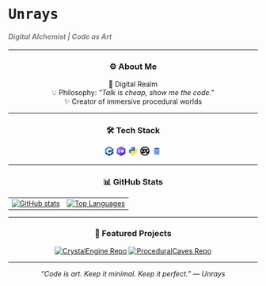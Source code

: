 <p align="center">
  <h1 style="font-family:monospace; font-weight:700;">Unrays</h1>
  <h4 style="color:gray; font-style:italic;">Digital Alchemist | Code as Art</h4>
</p>

---

<div align="center">

### ⚙️ About Me
📍 Digital Realm  
💡 Philosophy: *"Talk is cheap, show me the code."*  
✨ Creator of immersive procedural worlds  

</div>

---

<div align="center">

### 🛠 Tech Stack  
<code><img height="20" alt="C++" src="https://raw.githubusercontent.com/github/explore/main/topics/cpp/cpp.png"></code>
<code><img height="20" alt="C#" src="https://raw.githubusercontent.com/github/explore/main/topics/csharp/csharp.png"></code>
<code><img height="20" alt="Python" src="https://raw.githubusercontent.com/github/explore/main/topics/python/python.png"></code>
<code><img height="20" alt="Rust" src="https://raw.githubusercontent.com/github/explore/main/topics/rust/rust.png"></code>
<code><img height="20" alt="SQL" src="https://raw.githubusercontent.com/github/explore/main/topics/sql/sql.png"></code>

</div>

---

<div align="center">

### 📊 GitHub Stats
<table>
<tr>
<td><a href="https://github.com/Unrays"><img src="https://github-readme-stats.vercel.app/api?username=Unrays&show_icons=true&theme=dracula&hide_border=true" alt="GitHub stats" /></a></td>
<td><a href="https://github.com/Unrays"><img src="https://github-readme-stats.vercel.app/api/top-langs/?username=Unrays&layout=compact&theme=dracula&hide_border=true" alt="Top Languages" /></a></td>
</tr>
</table>

</div>

---

<div align="center">

### 🚀 Featured Projects  
<a href="https://github.com/Unrays/CrystalEngine"><img src="https://github-readme-stats.vercel.app/api/pin/?username=Unrays&repo=CrystalEngine&theme=dark" alt="CrystalEngine Repo"></a>
<a href="https://github.com/Unrays/ProceduralCaves"><img src="https://github-readme-stats.vercel.app/api/pin/?username=Unrays&repo=ProceduralCaves&theme=dark" alt="ProceduralCaves Repo"></a>

</div>

---

<p align="center">
<em style="font-size:14px;">“Code is art. Keep it minimal. Keep it perfect.” — Unrays</em>
</p>
